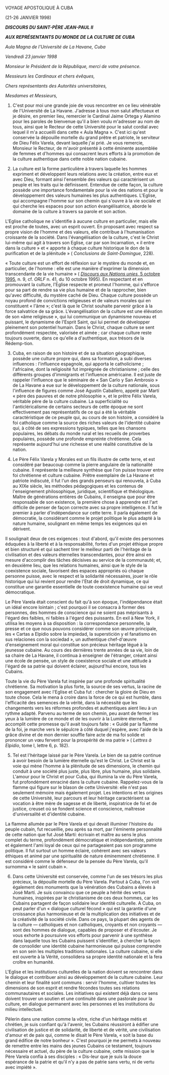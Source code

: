 VOYAGE APOSTOLIQUE À CUBA

(21-26 JANVIER 1998)

***DISCOURS DU SAINT-PÈRE JEAN-PAUL II***

***AUX REPRÉSENTANTS DU MONDE DE LA CULTURE DE CUBA***

*Aula Magna de l'Université de La Havane, Cuba*

*Vendredi 23 janvier 1998*

*Monsieur le Président de la République, merci de votre présence.*

*Messieurs les Cardinaux et chers évêques,*

*Chers représentants des Autorités universitaires,*

*Mesdames et Messieurs,*

1. C'est pour moi une grande joie de vous rencontrer en ce lieu vénérable de l'Université de La Havane. J'adresse à tous mon salut affectueux et je désire, en premier lieu, remercier le Cardinal Jaime Ortega y Alamino pour les paroles de bienvenue qu'il a bien voulu m'adresser au nom de tous, ainsi que le Recteur de cette Université pour le salut cordial avec lequel il m'a accueilli dans cette « Aula Magna ». C'est ici qu'est conservée la dépouille mortelle du grand prêtre et patriote, le serviteur de Dieu Félix Varela, devant laquelle j'ai prié. Je vous remercie, Monsieur le Recteur, de m'avoir présenté à cette éminente assemblée de femmes et d'hommes qui consacrent leurs efforts à la promotion de la culture authentique dans cette noble nation cubaine.

2. La culture est la forme particulière à travers laquelle les hommes expriment et développent leurs relations avec la création, entre eux et avec Dieu, formant ainsi l'ensemble des valeurs qui caractérisent un peuple et les traits qui le définissent. Entendue de cette façon, la culture possède une importance fondamentale pour la vie des nations et pour le développement des valeurs humaines les plus authentiques. L'Eglise, qui accompagne l'homme sur son chemin qui s'ouvre à la vie sociale et qui cherche les espaces pour son action évangélisatrice, aborde le domaine de la culture à travers sa parole et son action.

L'Eglise catholique ne s'identifie à aucune culture en particulier, mais elle est proche de toutes, avec un esprit ouvert. En proposant avec respect sa propre vision de l'homme et des valeurs, elle contribue à l'humanisation croissante de la société. Dans l'évangélisation de la culture, c'est le Christ lui-même qui agit à travers son Eglise, car par son Incarnation, « il entre dans la culture » et « apporte à chaque culture historique le don de la purification et de la plénitude » ( *Conclusions de Saint-Domingue*, 228).

« Toute culture est un effort de réflexion sur le mystère du monde et, en particulier, de l'homme : elle est une manière d'exprimer la dimension transcendante de la vie humaine » ( [*Discours aux Nations unies*, 5 octobre 1995](http://www.vatican.va/holy_father/john_paul_ii/speeches/1995/october/documents/hf_jp-ii_spe_05101995_address-to-uno_fr.html), n. 9, cf. *ORLF* n. 41, du 10 octobre 1995). En respectant et en promouvant la culture, l'Eglise respecte et promeut l'homme, qui s'efforce pour sa part de rendre sa vie plus humaine et de la rapprocher, bien qu'avec difficulté, du mystère caché de Dieu. Chaque culture possède un noyau profond de convictions religieuses et de valeurs morales qui en constituent « l'âme »; c'est là que le Christ souhaite parvenir grâce à la force salvatrice de sa grâce. L'évangélisation de la culture est une élévation de son «âme religieuse », qui lui communique un dynamisme nouveau et puissant, le dynamisme de l'Esprit Saint, qui lui permet de développer pleinement son potentiel humain. Dans le Christ, chaque culture se sent profondément respectée, valorisée et aimée ; car chaque culture reste toujours ouverte, dans ce qu'elle a d'authentique, aux trésors de la Rédemp-tion.

3. Cuba, en raison de son histoire et de sa situation géographique, possède une culture propre qui, dans sa formation, a subi diverses influences : l'influence espagnole, qui apporta le catholicisme ; l'africaine, dont la religiosité fut imprégnée de christianisme ; celle des différents groupes d'immigrants et l'influence américaine. Il est juste de rappeler l'influence que le séminaire de « San Carlo y San Ambrosio » de La Havane a eue sur le développement de la culture nationale, sous l'influence de figures comme José Agustín Caballero, appelé par Martí « père des pauvres et de notre philosophie », et le prêtre Félix Varela, véritable père de la culture cubaine. La superficialité ou l'anticléricalisme de certains secteurs de cette époque ne sont effectivement pas représentatifs de ce qui a été la véritable caractéristique de ce peuple qui, au cours de son histoire, a considéré la foi catholique comme la source des riches valeurs de l'identité cubaine qui, à côté de ses expressions typiques, telles que les chansons populaires, les débats du monde rural et les recueils de proverbes populaires, possède une profonde empreinte chrétienne. Cela représente aujourd'hui une richesse et une réalité constitutive de la nation.

4. Le Père Félix Varela y Morales est un fils illustre de cette terre, et est considéré par beaucoup comme la pierre angulaire de la nationalité cubaine. Il représente la meilleure synthèse que l'on puisse trouver entre foi chrétienne et culture cubaine. Prêtre exemplaire de La Havane et patriote indiscuté, il fut l'un des grands penseurs qui renouvela, à Cuba au XIXe siècle, les méthodes pédagogiques et les contenus de l'enseignement philosophique, juridique, scientifique et théologique. Maître de générations entières de Cubains, il enseigna que pour être responsable de son existence, la première chose à apprendre est l'art difficile de penser de façon correcte avec sa propre intelligence. Il fut le premier à parler d'indépendance sur cette terre. Il parla également de démocratie, la considérant comme le projet politique le plus adapté à la nature humaine, soulignant en même temps les exigences qui en dérivent.

Il soulignait deux de ces exigences : tout d'abord, qu'il existe des personnes éduquées à la liberté et à la responsabilité, fortes d'un projet éthique propre et bien structuré et qui sachent tirer le meilleur parti de l'héritage de la civilisation et des valeurs éternelles transcendantes, pour être ainsi en mesure d'accomplir des tâches décisives au service de la communauté; et, en deuxième lieu, que les relations humaines, ainsi que le style de la coexistence sociale, favorisent des espaces appropriés où chaque personne puisse, avec le respect et la solidarité nécessaires, jouer le rôle historique qui lui revient pour rendre l'Etat de droit dynamique, ce qui constitue une garantie essentielle de toute coexistence humaine qui se veut démocratique.

Le Père Varela était conscient du fait qu'à son époque, l'indépendance était un idéal encore lointain ; c'est pourquoi il se consacra à former des personnes, des hommes de conscience qui ne soient pas méprisants à l'égard des faibles, ni faibles à l'égard des puissants. En exil à New York, il utilisa les moyens à sa disposition : la correspondance personnelle, la presse et ce que nous pouvons considérer comme son œuvre principale, les « Cartas a Elpidio sobre la impiedad, la superstición y el fanatismo en sus relaciones con la sociedad », un authentique chef-d'œuvre d'enseignement moral qui constitue son précieux héritage légué à la jeunesse cubaine. Au cours des dernières trente années de sa vie, loin de sa chaire de La Havane, il continua à enseigner de l'étranger, créant ainsi une école de pensée, un style de coexistence sociale et une attitude à l'égard de sa patrie qui doivent éclairer, aujourd'hui encore, tous les Cubains.

Toute la vie du Père Varela fut inspirée par une profonde spiritualité chrétienne. Sa motivation la plus forte, la source de ses vertus, la racine de son engagement avec l'Eglise et Cuba fut : chercher la gloire de Dieu en toute chose. Cela le mena à croire dans la force de ce qui est humble, dans l'efficacité des semences de la vérité, dans la nécessité que les changements vers les réformes profondes et authentiques aient lieu à un rythme adapté. Parvenu au terme de son chemin, peu avant de fermer les yeux à la lumière de ce monde et de les ouvrir à la Lumière éternelle, il accomplit cette promesse qu'il avait toujours faite : « Guidé par la flamme de la foi, je marche vers le sépulcre à côté duquel j'espère, avec l'aide de la grâce divine et de mon dernier souffle faire acte de ma foi solide et prononcer un vœu fervent pour la prospérité de ma patrie » ( *Lettres à Elpidio*, tome I, lettre 6, p. 182).

5. Tel est l'héritage laissé par le Père Varela. Le bien de sa patrie continue à avoir besoin de la lumière éternelle qu'est le Christ. Le Christ est la voie qui mène l'homme à la plénitude de ses dimensions, le chemin qui conduit à une société plus juste, plus libre, plus humaine, plus solidaire. L'amour pour le Christ et pour Cuba, qui illumina la vie du Père Varela, fut profondément enraciné dans la culture cubaine. Rappelez-vous de la flamme qui figure sur le blason de cette Université: elle n'est pas seulement mémoire mais également projet. Les intentions et les origines de cette Université, leur parcours et leur héritage caractérisent sa vocation à être mère de sagesse et de liberté, inspiratrice de foi et de justice, creuset où se fondent science et conscience, maîtresse d'universalité et d'identité cubaine.

La flamme allumée par le Père Varela et qui devait illuminer l'histoire du peuple cubain, fut recueillie, peu après sa mort, par l'éminente personnalité de cette nation que fut José Martí: écrivain et maître au sens le plus complet du terme, profondément démocratique et indépendantiste, patriote et également l'ami loyal de ceux qui ne partageaient pas son programme politique. Il fut surtout un homme éclairé, cohérent avec ses valeurs éthiques et animé par une spiritualité de nature éminemment chrétienne. Il est considéré comme le défenseur de la pensée du Père Varela, qu'il surnomma « le saint cubain ».

6. Dans cette Université est conservée, comme l'un de ses trésors les plus précieux, la dépouille mortelle du Père Varela. Partout à Cuba, l'on voit également des monuments que la vénération des Cubains a élevés à José Martí. Je suis convaincu que ce peuple a hérité des vertus humaines, inspirées par le christianisme de ces deux hommes, car les Cubains partagent de façon solidaire leur identité culturelle. A Cuba, on peut parler d'un « dialogue culturel fécond » qui est la garantie d'une croissance plus harmonieuse et de la multiplication des initiatives et de la créativité de la société civile. Dans ce pays, la plupart des agents de la culture — catholiques et non catholiques, croyants et non croyants — sont des hommes de dialogue, capables de proposer et d'écouter. Je vous exhorte à poursuivre vos efforts pour parvenir à une synthèse dans laquelle tous les Cubains puissent s'identifier, à chercher la façon de consolider une identité cubaine harmonieuse qui puisse comprendre en son sein les multiples traditions nationales. La culture cubaine, si elle est ouverte à la Vérité, consolidera sa propre identité nationale et la fera croître en humanité.

L'Eglise et les institutions culturelles de la nation doivent se rencontrer dans le dialogue et contribuer ainsi au développement de la culture cubaine. Leur chemin et leur finalité sont communs : servir l'homme, cultiver toutes les dimensions de son esprit et rendre fécondes toutes ses relations communautaires et sociales. Les initiatives qui existent déjà dans ce sens doivent trouver un soutien et une continuité dans une pastorale pour la culture, en dialogue permanent avec les personnes et les institutions du milieu intellectuel.

Pèlerin dans une nation comme la vôtre, riche d'un héritage métis et chrétien, je suis confiant qu'à l'avenir, les Cubains réussiront à édifier une civilisation de justice et de solidarité, de liberté et de vérité, une civilisation d'amour et de paix qui, comme le disait le Père Varela, « soit la base du grand édifice de notre bonheur ». C'est pourquoi je me permets à nouveau de remettre entre les mains des jeunes Cubains ce testament, toujours nécessaire et actuel, du père de la culture cubaine, cette mission que le Père Varela confia à ses disciples : « Dis-leur que je suis la douce espérance de la patrie et qu'il n'y a pas de patrie sans vertu, ni de vertu avec impiété ».